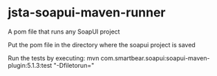 # jsta-soapui-maven-runner
A pom file that runs any SoapUI project

Put the pom file in the directory where the soapui project is saved

Run the tests by executing: 
mvn com.smartbear.soapui:soapui-maven-plugin:5.1.3:test "-Dfiletorun=<The SoapUI project filename>"

